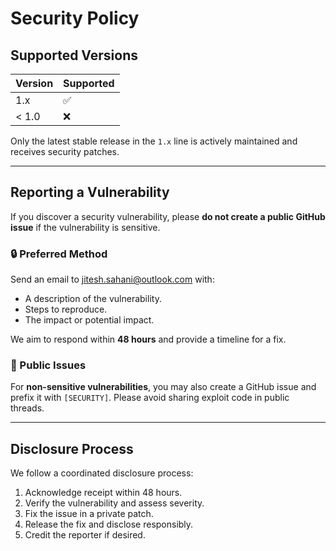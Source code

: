 # Security Policy

## Supported Versions

| Version | Supported          |
| ------- | ------------------ |
| 1.x     | ✅                 |
| < 1.0   | ❌                 |

Only the latest stable release in the `1.x` line is actively maintained and receives security patches.

---

## Reporting a Vulnerability

If you discover a security vulnerability, please **do not create a public GitHub issue** if the vulnerability is sensitive.

### 🔒 Preferred Method
Send an email to [jitesh.sahani@outlook.com](mailto:jitesh.sahani@outlook.com) with:

- A description of the vulnerability.
- Steps to reproduce.
- The impact or potential impact.

We aim to respond within **48 hours** and provide a timeline for a fix.

### 🐞 Public Issues

For **non-sensitive vulnerabilities**, you may also create a GitHub issue and prefix it with `[SECURITY]`. Please avoid sharing exploit code in public threads.

---

## Disclosure Process

We follow a coordinated disclosure process:

1. Acknowledge receipt within 48 hours.
2. Verify the vulnerability and assess severity.
3. Fix the issue in a private patch.
4. Release the fix and disclose responsibly.
5. Credit the reporter if desired.
